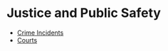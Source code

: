 # Justice and Public Safety

* [Crime Incidents](../../future_standards/justice_and_public_safety/crime_incidents.md)
* [Courts](../../future_standards/justice_and_public_safety/courts.md)
